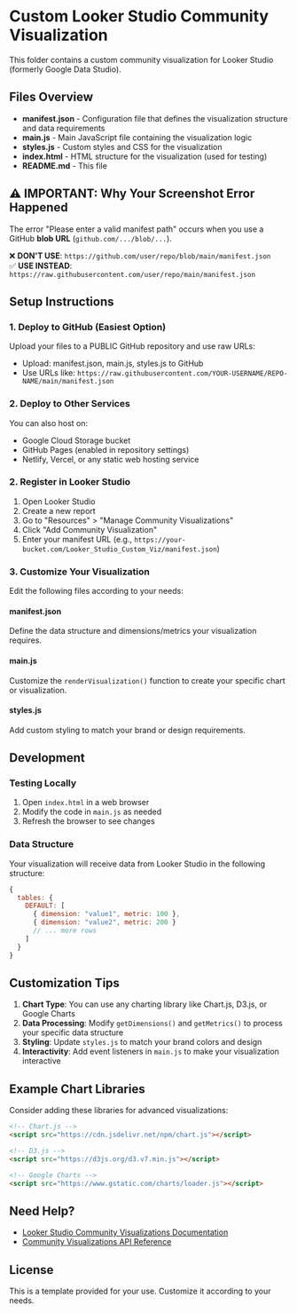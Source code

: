 # Custom Looker Studio Community Visualization

This folder contains a custom community visualization for Looker Studio (formerly Google Data Studio).

## Files Overview

- **manifest.json** - Configuration file that defines the visualization structure and data requirements
- **main.js** - Main JavaScript file containing the visualization logic
- **styles.js** - Custom styles and CSS for the visualization
- **index.html** - HTML structure for the visualization (used for testing)
- **README.md** - This file

## ⚠️ IMPORTANT: Why Your Screenshot Error Happened

The error "Please enter a valid manifest path" occurs when you use a GitHub **blob URL** (`github.com/.../blob/...`). 

❌ **DON'T USE**: `https://github.com/user/repo/blob/main/manifest.json`  
✅ **USE INSTEAD**: `https://raw.githubusercontent.com/user/repo/main/manifest.json`

## Setup Instructions

### 1. Deploy to GitHub (Easiest Option)

Upload your files to a PUBLIC GitHub repository and use raw URLs:
- Upload: manifest.json, main.js, styles.js to GitHub
- Use URLs like: `https://raw.githubusercontent.com/YOUR-USERNAME/REPO-NAME/main/manifest.json`

### 2. Deploy to Other Services

You can also host on:
- Google Cloud Storage bucket
- GitHub Pages (enabled in repository settings)
- Netlify, Vercel, or any static web hosting service

### 2. Register in Looker Studio

1. Open Looker Studio
2. Create a new report
3. Go to "Resources" > "Manage Community Visualizations"
4. Click "Add Community Visualization"
5. Enter your manifest URL (e.g., `https://your-bucket.com/Looker_Studio_Custom_Viz/manifest.json`)

### 3. Customize Your Visualization

Edit the following files according to your needs:

#### manifest.json
Define the data structure and dimensions/metrics your visualization requires.

#### main.js
Customize the `renderVisualization()` function to create your specific chart or visualization.

#### styles.js
Add custom styling to match your brand or design requirements.

## Development

### Testing Locally

1. Open `index.html` in a web browser
2. Modify the code in `main.js` as needed
3. Refresh the browser to see changes

### Data Structure

Your visualization will receive data from Looker Studio in the following structure:

```javascript
{
  tables: {
    DEFAULT: [
      { dimension: "value1", metric: 100 },
      { dimension: "value2", metric: 200 }
      // ... more rows
    ]
  }
}
```

## Customization Tips

1. **Chart Type**: You can use any charting library like Chart.js, D3.js, or Google Charts
2. **Data Processing**: Modify `getDimensions()` and `getMetrics()` to process your specific data structure
3. **Styling**: Update `styles.js` to match your brand colors and design
4. **Interactivity**: Add event listeners in `main.js` to make your visualization interactive

## Example Chart Libraries

Consider adding these libraries for advanced visualizations:

```html
<!-- Chart.js -->
<script src="https://cdn.jsdelivr.net/npm/chart.js"></script>

<!-- D3.js -->
<script src="https://d3js.org/d3.v7.min.js"></script>

<!-- Google Charts -->
<script src="https://www.gstatic.com/charts/loader.js"></script>
```

## Need Help?

- [Looker Studio Community Visualizations Documentation](https://developers.google.com/looker-studio/community-visualizations)
- [Community Visualizations API Reference](https://developers.google.com/looker-studio/community-visualizations/api-reference)

## License

This is a template provided for your use. Customize it according to your needs.

